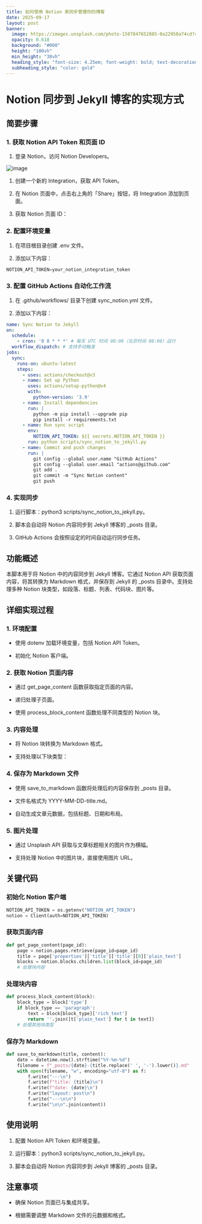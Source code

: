 ```yaml
---
title: 如何使用 Notion 来同步管理你的博客
date: 2025-09-17
layout: post
banner:
  image: https://images.unsplash.com/photo-1587847652885-0a22950a74cd?crop=entropy&cs=tinysrgb&fit=max&fm=jpg&ixid=M3w2OTIwMzJ8MHwxfHJhbmRvbXx8fHx8fHx8fDE3NTgwNzMwMDJ8&ixlib=rb-4.1.0&q=80&w=1080
  opacity: 0.618
  background: "#000"
  height: "100vh"
  min_height: "38vh"
  heading_style: "font-size: 4.25em; font-weight: bold; text-decoration: underline"
  subheading_style: "color: gold"
---
```


# Notion 同步到 Jekyll 博客的实现方式

## 简要步骤

### 1. 获取 Notion API Token 和页面 ID

1. 登录 Notion，访问 Notion Developers。

![image](https://prod-files-secure.s3.us-west-2.amazonaws.com/a7a0cc5a-89b9-4cda-8686-1fba0ca52f40/d19c1afe-dea5-4312-9333-786b0ba83054/image.png?X-Amz-Algorithm=AWS4-HMAC-SHA256&X-Amz-Content-Sha256=UNSIGNED-PAYLOAD&X-Amz-Credential=ASIAZI2LB466WHN6JPBM%2F20250917%2Fus-west-2%2Fs3%2Faws4_request&X-Amz-Date=20250917T013641Z&X-Amz-Expires=3600&X-Amz-Security-Token=IQoJb3JpZ2luX2VjECAaCXVzLXdlc3QtMiJGMEQCIGLPiy%2BiRbQHsQaVMuoxiTscUmz%2BfuZdJsPV7q7Oyr6cAiBRgkvqIChuqrEfsywP1Ag0zU32yqAn0wNFQObp72FJaiqIBAiZ%2F%2F%2F%2F%2F%2F%2F%2F%2F%2F8BEAAaDDYzNzQyMzE4MzgwNSIM8fkc7aoKu9re9B5SKtwD3fg9YmaOpZkeo4To5h5BH1oEAXDcZIFwSn6aVsMvO93x7j4NW7VKer%2BMLp6Ftix8FffDXHmOLskMFKV2cEjHWQFdd5E2Wk7a4j1ua7%2FLaa3oDmL5NI9ebEpqwaRBMqWLoRi73Mki5t2y5tCKtAyg%2FZKh2zFZs2RkmrFblyIHtAwmtMbXuWubS%2F2DFAelcrTnoxXsEWmyJI%2Bg6Hin1wKtfmwr1DOTy0rIhzpfUT8IZgZJ3naSyjPUIePikprbS2rOS4%2FSgK1zXvZ9gXky8aTIzL7QKBQkKgdYmYACweAlwwx%2BitjxJubHjai360eaLOEu7Yrb932gZyfrwrj20WFs5pctLOtLTdlAaBH3T%2FQqBGB%2ForjaWvaIcBYH4szTBwUfh4xOm29RGugAFUnJaApCE2B5QPjAKmKFujEGrHQo%2Bqyh%2FPkCkuXFmw3ZTnSkkAd%2Bo0EgbpXB2Gb72KgEfXLpcESrgWBSxLz%2Ft0%2Bt8RMRDJb1czpTNwBo5lbpGnLl04zQnRWUhlNoS7D2u19%2B%2Bb%2BAj3uEoK%2BiE2NKMbhArFM2DR906FSzNfzL%2BcQCA9VGc7TBmruRupyjdg4JazSXt%2B99VcPN%2FQfEZ8AMge2IsaCTIRL4anmLQkvjuIsLX9Qwo%2FCnxgY6pgFGfOaIlE8HKEjgM1ygRclzES5RCIbqEbYXj2NjRkqGOGmmCd5NnkZcgaCP2pkaYihEyvkjJw6dJFUP%2FyzHaUr1VSTB86gfh6iyzggilpd9w27Jn1Sjrg7LV2yAnON0PpI%2Fw6ApB3kTBrdxhm5fwoFsRvYlGNOPDSnxTPbgyXuMqqZNwT99ZadnSiAJHwha7q%2BDKNXoEp9m1q61%2F1iuZI%2FSBQdxLYEu&X-Amz-Signature=9d5c84a95765ef38d921b3735861a8c62f7aefa090187e16ef99337e28b959e0&X-Amz-SignedHeaders=host&x-amz-checksum-mode=ENABLED&x-id=GetObject)

1. 创建一个新的 Integration，获取 API Token。

1. 在 Notion 页面中，点击右上角的「Share」按钮，将 Integration 添加到页面。

1. 获取 Notion 页面 ID：


### 2. 配置环境变量

1. 在项目根目录创建 .env 文件。

1. 添加以下内容：

```javascript
NOTION_API_TOKEN=your_notion_integration_token
```

### 3. 配置 GitHub Actions 自动化工作流

1. 在 .github/workflows/ 目录下创建 sync_notion.yml 文件。

1. 添加以下内容：

```yaml
name: Sync Notion to Jekyll
on:
  schedule:
    - cron: '0 0 * * *' # 每天 UTC 时间 00:00（北京时间 08:00）运行
  workflow_dispatch: # 支持手动触发
jobs:
  sync:
    runs-on: ubuntu-latest
    steps:
      - uses: actions/checkout@v3
      - name: Set up Python
        uses: actions/setup-python@v4
        with:
          python-version: '3.9'
      - name: Install dependencies
        run: |
          python -m pip install --upgrade pip
          pip install -r requirements.txt
      - name: Run sync script
        env:
          NOTION_API_TOKEN: ${{ secrets.NOTION_API_TOKEN }}
        run: python scripts/sync_notion_to_jekyll.py
      - name: Commit and push changes
        run: |
          git config --global user.name "GitHub Actions"
          git config --global user.email "actions@github.com"
          git add .
          git commit -m "Sync Notion content"
          git push
```

### 4. 实现同步

1. 运行脚本：python3 scripts/sync_notion_to_jekyll.py。

1. 脚本会自动将 Notion 内容同步到 Jekyll 博客的 _posts 目录。

1. GitHub Actions 会按照设定的时间自动运行同步任务。

## 功能概述

本脚本用于将 Notion 中的内容同步到 Jekyll 博客。它通过 Notion API 获取页面内容，将其转换为 Markdown 格式，并保存到 Jekyll 的 _posts 目录中。支持处理多种 Notion 块类型，如段落、标题、列表、代码块、图片等。

## 详细实现过程

### 1. 环境配置

- 使用 dotenv 加载环境变量，包括 Notion API Token。

- 初始化 Notion 客户端。

### 2. 获取 Notion 页面内容

- 通过 get_page_content 函数获取指定页面的内容。

- 递归处理子页面。

- 使用 process_block_content 函数处理不同类型的 Notion 块。

### 3. 内容处理

- 将 Notion 块转换为 Markdown 格式。

- 支持处理以下块类型：


### 4. 保存为 Markdown 文件

- 使用 save_to_markdown 函数将处理后的内容保存到 _posts 目录。

- 文件名格式为 YYYY-MM-DD-title.md。

- 自动生成文章元数据，包括标题、日期和布局。

### 5. 图片处理

- 通过 Unsplash API 获取与文章标题相关的图片作为横幅。

- 支持处理 Notion 中的图片块，直接使用图片 URL。

## 关键代码

### 初始化 Notion 客户端

```python
NOTION_API_TOKEN = os.getenv("NOTION_API_TOKEN")
notion = Client(auth=NOTION_API_TOKEN)
```

### 获取页面内容

```python
def get_page_content(page_id):
    page = notion.pages.retrieve(page_id=page_id)
    title = page['properties']['title']['title'][0]['plain_text']
    blocks = notion.blocks.children.list(block_id=page_id)
    # 处理块内容
```

### 处理块内容

```python
def process_block_content(block):
    block_type = block['type']
    if block_type == 'paragraph':
        text = block[block_type]['rich_text']
        return ''.join([t['plain_text'] for t in text])
    # 处理其他块类型
```

### 保存为 Markdown

```python
def save_to_markdown(title, content):
    date = datetime.now().strftime("%Y-%m-%d")
    filename = f"_posts/{date}-{title.replace(' ', '-').lower()}.md"
    with open(filename, "w", encoding="utf-8") as f:
        f.write("---\n")
        f.write(f"title: {title}\n")
        f.write(f"date: {date}\n")
        f.write("layout: post\n")
        f.write("---\n\n")
        f.write("\n\n".join(content))
```

## 使用说明

1. 配置 Notion API Token 和环境变量。

1. 运行脚本：python3 scripts/sync_notion_to_jekyll.py。

1. 脚本会自动将 Notion 内容同步到 Jekyll 博客的 _posts 目录。

## 注意事项

- 确保 Notion 页面已与集成共享。

- 根据需要调整 Markdown 文件的元数据和格式。